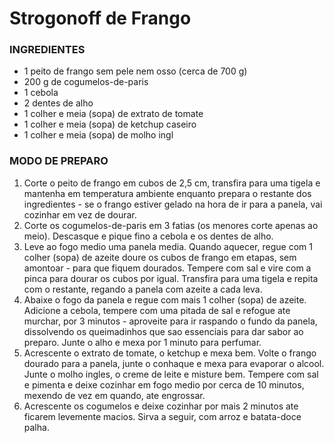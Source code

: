 
# Strogonoff de Frango

### INGREDIENTES
* 1 peito de frango sem pele nem osso (cerca de 700 g)
* 200 g de cogumelos-de-paris
* 1 cebola
* 2 dentes de alho
* 1 colher e meia  (sopa) de extrato de tomate
* 1 colher e meia (sopa) de ketchup caseiro
* 1 colher e meia (sopa) de molho ingl

### MODO DE PREPARO
1. Corte o peito de frango em cubos de 2,5 cm, transfira para uma tigela e mantenha em temperatura ambiente enquanto prepara o restante dos ingredientes - se o frango estiver gelado na hora de ir para a panela, vai cozinhar em vez de dourar.
2. Corte os cogumelos-de-paris em 3 fatias (os menores corte apenas ao meio). Descasque e pique fino a cebola e os dentes de alho.
3. Leve ao fogo medio uma panela media. Quando aquecer, regue com 1 colher (sopa) de azeite doure os cubos de frango em etapas, sem amontoar - para que fiquem dourados. Tempere com sal e vire com a pinca para dourar os cubos por igual. Transfira para uma tigela e repita com o restante, regando a panela com azeite a cada leva.
4. Abaixe o fogo da panela e regue com mais 1 colher (sopa) de azeite. Adicione a cebola, tempere com uma pitada de sal e refogue ate murchar, por 3 minutos - aproveite para ir raspando o fundo da panela, dissolvendo os queimadinhos que sao essenciais para dar sabor ao preparo. Junte o alho e mexa por 1 minuto para perfumar. 
5. Acrescente o extrato de tomate, o ketchup e mexa bem. Volte o frango dourado para a panela, junte o conhaque e mexa para evaporar o alcool. Junte o molho ingles, o creme de leite e misture bem. Tempere com sal e pimenta e deixe cozinhar em fogo medio por cerca de 10 minutos, mexendo de vez em quando, ate engrossar.
6. Acrescente os cogumelos e deixe cozinhar por mais 2 minutos ate ficarem levemente macios. Sirva a seguir, com arroz e batata-doce palha.
